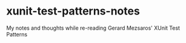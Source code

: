 # xunit-test-patterns-notes
My notes and thoughts while re-reading Gerard Mezsaros' XUnit Test Patterns
